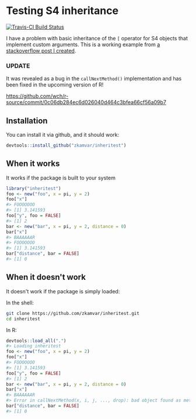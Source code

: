 
<!-- README.md is generated from README.Rmd. Please edit that file -->
Testing S4 inheritance
======================

[![Travis-CI Build Status](https://travis-ci.org/zkamvar/inheritest.svg?branch=master)](https://travis-ci.org/zkamvar/inheritest)

I have a problem with basic inheritance of the `[` operator for S4 objects that implement custom arguments. This is a working example from [a stackoverflow post I created](http://stackoverflow.com/q/42894213/2752888).

### UPDATE

It was revealed as a bug in the `callNextMethod()` implementation and has been fixed in the upcoming version of R!

<https://github.com/wch/r-source/commit/0c06db284ec6d026040d464c3bfea66cf56a09b7>

Installation
------------

You can install it via github, and it should work:

``` r
devtools::install_github("zkamvar/inheritest")
```

When it works
-------------

It works if the package is built to your system

``` r
library("inheritest")
foo <- new("foo", x = pi, y = 2)
foo["x"]
#> FOOOOOOO
#> [1] 3.141593
foo["y", foo = FALSE]
#> [1] 2
bar <- new("bar", x = pi, y = 2, distance = 0)
bar["x"]
#> BAAAAAAR
#> FOOOOOOO
#> [1] 3.141593
bar["distance", bar = FALSE]
#> [1] 0
```

When it doesn't work
--------------------

It doesn't work if the package is simply loaded:

In the shell:

``` sh
git clone https://github.com/zkamvar/inheritest.git
cd inheritest
```

In R:

``` r
devtools::load_all(".")
#> Loading inheritest
foo <- new("foo", x = pi, y = 2)
foo["x"]
#> FOOOOOOO
#> [1] 3.141593
foo["y", foo = FALSE]
#> [1] 2
bar <- new("bar", x = pi, y = 2, distance = 0)
bar["x"]
#> BAAAAAAR
#> Error in callNextMethod(x, i, j, ..., drop): bad object found as method (class "function")
bar["distance", bar = FALSE]
#> [1] 0
```
